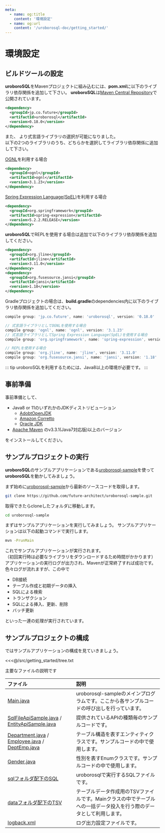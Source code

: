 ```yaml
---
meta:
  - name: og:title
    content: '環境設定'
  - name: og:url
    content: '/uroborosql-doc/getting_started/'
---
```

# 環境設定

## ビルドツールの設定

**uroboroSQL**をMavenプロジェクトに組み込むには、**pom.xml**に以下のライブラリ依存関係を追加して下さい。
**uroboroSQL**は[Maven Central Repository](https://search.maven.org/#search%7Cga%7C1%7Curoborosql)で公開されています。

```xml
<dependency>
  <groupId>jp.co.future</groupId>
  <artifactId>uroborosql</artifactId>
  <version>0.18.0</version>
</dependency>
```

また、<Badge text="0.18.0+" vertical="middle" /> より式言語ライブラリの選択が可能になりました。  
以下の2つのライブラリのうち、どちらかを選択してライブラリ依存関係に追加して下さい。

[OGNL](https://github.com/jkuhnert/ognl)を利用する場合

```xml
<dependency>
  <groupId>ognl</groupId>
  <artifactId>ognl</artifactId>
  <version>3.1.23</version>
</dependency>
```

[Spring Expression Language(SpEL)](https://docs.spring.io/spring/docs/current/spring-framework-reference/core.html#expressions)を利用する場合

```xml
<dependency>
  <groupId>org.springframework</groupId>
  <artifactId>spring-expression</artifactId>
  <version>5.2.2.RELEASE</version>
</dependency>
```

**uroboroSQL**でREPLを使用する場合は追加で以下のライブラリ依存関係を追加してください。

```xml
<dependency>
  <groupId>org.jline</groupId>
  <artifactId>jline</artifactId>
  <version>3.11.0</version>
</dependency>
<dependency>
  <groupId>org.fusesource.jansi</groupId>
  <artifactId>jansi</artifactId>
  <version>1.18</version>
</dependency>
```

Gradleプロジェクトの場合は、**build.gradle**のdependencies内に以下のライブラリ依存関係を追加してください。

```groovy
compile group: 'jp.co.future', name: 'uroborosql', version: '0.18.0'

// 式言語ライブラリとしてOGNLを使用する場合
compile group: 'ognl', name: 'ognl', version: '3.1.23'
// 式言語ライブラリとしてSpring Expression Language(SpEL)を使用する場合
compile group: 'org.springframework', name: 'spring-expression', version: '5.2.3.RELEASE'

// REPLを使用する場合
compile group: 'org.jline', name: 'jline', version: '3.11.0'
compile group: 'org.fusesource.jansi', name: 'jansi', version: '1.18'
```

::: tip
uroboroSQLを利用するためには、Java8以上の環境が必要です。
:::

## 事前準備

事前準備として、

- Java8 or 11のいずれかのJDKディストリビューション
  - [AdobtOpenJDK](https://adoptopenjdk.net/index.html)
  - [Amazon Corretto](https://aws.amazon.com/jp/corretto/)
  - [Oracle JDK](http://www.oracle.com/technetwork/java/javase/downloads/jdk8-downloads-2133151.html)
- [Apache Maven](https://maven.apache.org/download.cgi) のv3.3.1(Java7対応版)以上のバージョン

をインストールしてください。

## サンプルプロジェクトの実行

**uroboroSQL**のサンプルアプリケーションである[uroborosql-sample](https://github.com/future-architect/uroborosql-sample)を使って**uroboroSQL**を動かしてみましょう。

まず始めに[uroborosql-sample](https://github.com/future-architect/uroborosql-sample)から最新のソースコードを取得します。

```sh
git clone https://github.com/future-architect/uroborosql-sample.git
```

取得できたらcloneしたフォルダに移動します。

```sh
cd uroborosql-sample
```

まずはサンプルアプリケーションを実行してみましょう。
サンプルアプリケーションは以下の起動コマンドで実行します。

```sh
mvn -PrunMain
```

これでサンプルアプリケーションが実行されます。  
（初回実行時は必要なライブラリをダウンロードするため時間がかかります）  
アプリケーションの実行ログが出力され、Mavenが正常終了すれば成功です。
色々ログが流れますが、この中で

- DB接続
- テーブル作成と初期データの挿入
- SQLによる検索
- トランザクション
- SQLによる挿入、更新、削除
- バッチ更新

といった一連の処理が実行されています。

## サンプルプロジェクトの構成

ではサンプルアプリケーションの構成を見ていきましょう。

<<<@/src/getting_started/tree.txt

主要なファイルの説明です

| ファイル                                                                                                                                                                                                                                                                                                                                                                                                                                                             | 説明                                                                                                                |
| :------------------------------------------------------------------------------------------------------------------------------------------------------------------------------------------------------------------------------------------------------------------------------------------------------------------------------------------------------------------------------------------------------------------------------------------------------------------- | :------------------------------------------------------------------------------------------------------------------ |
| [Main.java](https://github.com/future-architect/uroborosql-sample/blob/master/src/main/java/jp/co/future/uroborosql/sample/Main.java)                                                                                                                                                                                                                                                                                                                                | uroborosql-sampleのメインプログラムです。ここから各サンプルコードの呼び出しを行っています。                         |
| [SqlFileApiSample.java](https://github.com/future-architect/uroborosql-sample/blob/master/src/main/java/jp/co/future/uroborosql/sample/SqlFileApiSample.java) / [EntityApiSample.java](https://github.com/future-architect/uroborosql-sample/blob/master/src/main/java/jp/co/future/uroborosql/sample/EntityApiSample.java)                                                                                                                                          | 提供されているAPIの種類毎のサンプルコードです。                                                                     |
| [Department.java](https://github.com/future-architect/uroborosql-sample/blob/master/src/main/java/jp/co/future/uroborosql/sample/entity/Department.java) / [Employee.java](https://github.com/future-architect/uroborosql-sample/blob/master/src/main/java/jp/co/future/uroborosql/sample/entity/Employee.java) / [DeptEmp.java](https://github.com/future-architect/uroborosql-sample/blob/master/src/main/java/jp/co/future/uroborosql/sample/entity/DeptEmp.java) | テーブル構造を表すエンティティクラスです。サンプルコードの中で使用します。                                          |
| [Gender.java](https://github.com/future-architect/uroborosql-sample/blob/master/src/main/java/jp/co/future/uroborosql/sample/type/Gender.java)                                                                                                                                                                                                                                                                                                                       | 性別を表すEnumクラスです。サンプルコードの中で使用します。                                                          |
| [sqlフォルダ配下のSQL](https://github.com/future-architect/uroborosql-sample/tree/master/src/main/resources/sql)                                                                                                                                                                                                                                                                                                                                                     | uroborosqlで実行するSQLファイルです。                                                                               |
| [dataフォルダ配下のTSV](https://github.com/future-architect/uroborosql-sample/tree/master/src/main/resources/data)                                                                                                                                                                                                                                                                                                                                                   | テーブルデータ作成用のTSVファイルです。Mainクラスの中でテーブルへの一括データ投入を行う際のデータとして利用します。 |
| [logback.xml](https://github.com/future-architect/uroborosql-sample/blob/master/src/main/resources/logback.xml)                                                                                                                                                                                                                                                                                                                                                      | ログ出力設定ファイルです。                                                                                          |
